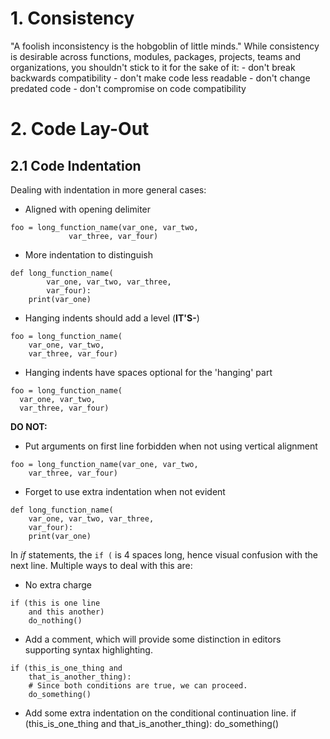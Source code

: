 # 1. Consistency
"A foolish inconsistency is the hobgoblin of little minds." 
While consistency is desirable across functions, modules, packages, projects,
teams and organizations, you shouldn't stick to it for the sake of it: 
    - don't break backwards compatibility 
	- don't make code less readable 
	- don't change predated code 
	- don't compromise on code compatibility 

# 2. Code Lay-Out
## 2.1 Code Indentation
Dealing with indentation in more general cases: 
- Aligned with opening delimiter
```
foo = long_function_name(var_one, var_two,
			 var_three, var_four)
```
- More indentation to distinguish
```
def long_function_name(
		var_one, var_two, var_three,
		var_four):
	print(var_one)
```
- Hanging indents should add a level (__IT'S-__)
``` 
foo = long_function_name(
	var_one, var_two,
	var_three, var_four)
```
- Hanging indents have spaces optional for the 'hanging' part
```
foo = long_function_name(
  var_one, var_two,
  var_three, var_four)
```
__DO NOT:__
- Put arguments on first line forbidden when not using vertical alignment
```
foo = long_function_name(var_one, var_two,
	var_three, var_four)
```
- Forget to use extra indentation when not evident
```
def long_function_name(
	var_one, var_two, var_three,
	var_four):
	print(var_one)
```
In _if_ statements, the `if (` is 4 spaces long, hence visual confusion with 
the next line. Multiple ways to deal with this are: 
- No extra charge
```
if (this is one line
    and this another)
    do_nothing()
```
- Add a comment, which will provide some distinction in editors supporting 
syntax highlighting.
```
if (this_is_one_thing and
    that_is_another_thing):
    # Since both conditions are true, we can proceed.
    do_something()
```
- Add some extra indentation on the conditional continuation line.
if (this_is_one_thing
        and that_is_another_thing):
    do_something()
